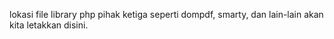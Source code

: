 lokasi file library php pihak ketiga seperti dompdf, smarty, dan lain-lain akan kita letakkan disini.
